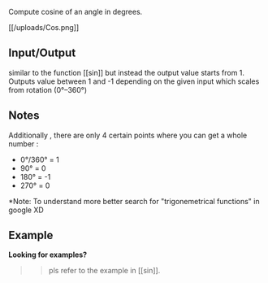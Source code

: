 Compute cosine of an angle in degrees.

[[/uploads/Cos.png]]

## Input/Output
similar to the function [[sin]] but instead the output value starts from 1. Outputs value between 1 and -1 depending on the given input which scales from rotation (0°–360°)

## Notes

Additionally , there are only 4 certain points where you can get a whole number :
- 0°/360° = 1
- 90° = 0
- 180° = -1
- 270° = 0

*Note: To understand more better search for "trigonemetrical functions" in google XD

## Example
**Looking for examples?** 
>> pls refer to the example in [[sin]].